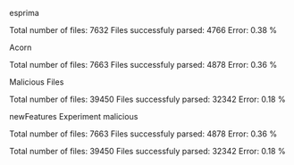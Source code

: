 esprima

Total number of files:  7632
Files successfuly parsed:  4766
Error: 0.38 %

Acorn

Total number of files:  7663
Files successfuly parsed:  4878
Error: 0.36 %


Malicious Files

Total number of files:  39450
Files successfuly parsed:  32342
Error: 0.18 %


newFeatures Experiment malicious

Total number of files:  7663
Files successfuly parsed:  4878
Error: 0.36 %


Total number of files:  39450
Files successfuly parsed:  32342
Error: 0.18 %